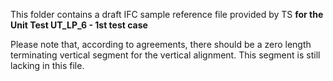 This folder contains a draft IFC sample reference file provided by TS **for the Unit Test UT_LP_6 - 1st test case**

Please note that, according to agreements, there should be a zero length terminating vertical segment for the vertical alignment. This segment is still lacking in this file.
